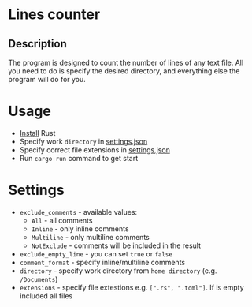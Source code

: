 # Lines counter

## Description
The program is designed to count the number of lines of any text file. All you need to do is specify the desired directory, and everything else the program will do for you.

# Usage
- [Install](https://www.rust-lang.org/tools/install) Rust
- Specify work `directory` in [settings.json](/settings.json#L11)
- Specify correct file extensions in [settings.json](/settings.json#L12)
- Run `cargo run` command to get start

# Settings
- `exclude_comments` - available values:
    - `All` - all comments
    - `Inline` - only inline comments
    - `Multiline` - only multiline comments
    - `NotExclude` - comments will be included in the result
- `exclude_empty_line` - you can set `true` or `false`
- `comment_format` - specify inline/multiline comments
- `directory` - specify work directory from `home directory` (e.g. `/Documents`)
- `extensions` - specify file extestions e.g. `[".rs", ".toml"]`. If is empty included all files
